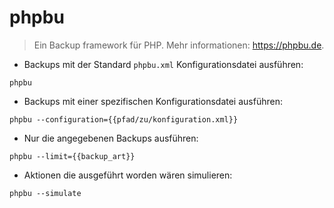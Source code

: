 # phpbu

> Ein Backup framework für PHP.
> Mehr informationen: <https://phpbu.de>.

- Backups mit der Standard `phpbu.xml` Konfigurationsdatei ausführen:

`phpbu`

- Backups mit einer spezifischen Konfigurationsdatei ausführen:

`phpbu --configuration={{pfad/zu/konfiguration.xml}}`

- Nur die angegebenen Backups ausführen:

`phpbu --limit={{backup_art}}`

- Aktionen die ausgeführt worden wären simulieren:

`phpbu --simulate`

